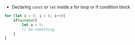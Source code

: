 - Declaring ```const``` or ```let``` inside a for loop or if condition block
```javascript
for (let i = 0; i < 8; i++){
    if(window){
        let a = 5;
        // Do something
    }
}
```